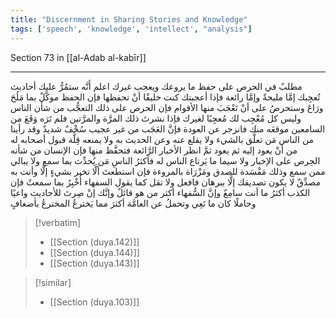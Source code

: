 ```yaml
---
title: "Discernment in Sharing Stories and Knowledge"
tags: ['speech', 'knowledge', 'intellect', "analysis"]
---
```


 Section 73 in [[al-Adab al-kabīr]]

---
مطلبٌ في الحرص على حفظ ما يروعك ويعجب غيرك اعلم أَنَّه ستمُرُّ عليك أحاديث تُعجِبك إمَّا مليحةٌ وإمَّا رائعة  فإذا أعجبتك كنت خليقًا أنْ تحفظها فإن الحفظ موكَّلٌ بما مَلُحَ ورَاعَ وستحرصُ على أنْ تَعْجَبَ منها الأقوام فإن الحرص على ذلك التعجُّب من شأن الناس وليس كل مُعْجِب لك مُعجِبًا لغيرك  فإذا نشرتَ ذلك المرَّة والمرَّتين فلم تَرَه وَقَعَ من السامعين موقعَه منك فانزجر عن العودة فإنَّ العَجَب من غير عجيب سُخْفٌ شديدٌ  وقد رأينا من الناس مَن تعلَّق بالشيء ولا يقلع عنه وعن الحديث به ولا يمنعه قِلَّة قبول أصحابه له من أنْ يعود إليه ثم يعود  ثمَّ انظر الأخبار الرَّائعة فتحفَّظ منها فإن الإنسان من شأنه الحِرص على الإخبار ولا سيما ما يَرتاع الناس له فأكثرُ الناسِ مَن يُحدِّث بما سمع ولا يبالي ممن سمع وذلك مَفْسَدة للصدق ومَزْرَاة بالمروءة  فإن استطعتَ ألَّا تخبر بشيءٍ إلَّا وأنت به مصدِّقٌ لا يكون تصديقك إلَّا ببرهان فافعل ولا تقل كما يقول السفهاء أُخْبِرُ بما سمعتُ  فإن الكذب أكثرُ ما أنت سامِعٌ وإنَّ السُّفهاء أكثر من هو قائلٌ وإنَّك إنْ صِرتَ للأحاديث واعيًا وحاملًا كان ما تَعِي وتحملُ عن العامَّة أكثرَ مما يَخترعُ المخترعُ بأضعافٍ

> [!verbatim]
> - [[Section (duya.142)]]
> - [[Section (duya.144)]]
> - [[Section (duya.143)]]

> [!similar]
> - [[Section (duya.103)]]

